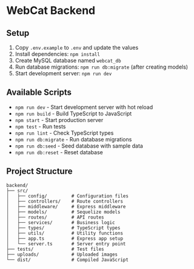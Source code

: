 # WebCat Backend

## Setup

1. Copy `.env.example` to `.env` and update the values
2. Install dependencies: `npm install`
3. Create MySQL database named `webcat_db`
4. Run database migrations: `npm run db:migrate` (after creating models)
5. Start development server: `npm run dev`

## Available Scripts

- `npm run dev` - Start development server with hot reload
- `npm run build` - Build TypeScript to JavaScript
- `npm start` - Start production server
- `npm test` - Run tests
- `npm run lint` - Check TypeScript types
- `npm run db:migrate` - Run database migrations
- `npm run db:seed` - Seed database with sample data
- `npm run db:reset` - Reset database

## Project Structure

```
backend/
├── src/
│   ├── config/         # Configuration files
│   ├── controllers/    # Route controllers
│   ├── middleware/     # Express middleware
│   ├── models/         # Sequelize models
│   ├── routes/         # API routes
│   ├── services/       # Business logic
│   ├── types/          # TypeScript types
│   ├── utils/          # Utility functions
│   ├── app.ts          # Express app setup
│   └── server.ts       # Server entry point
├── tests/              # Test files
├── uploads/            # Uploaded images
└── dist/               # Compiled JavaScript
```